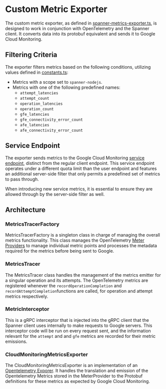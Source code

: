 # Custom Metric Exporter
The custom metric exporter, as defined in [spanner-metrics-exporter.ts](./spanner-metrics-exporter.ts), is designed to work in conjunction with OpenTelemetry and the Spanner client. It converts data into its protobuf equivalent and sends it to Google Cloud Monitoring.

## Filtering Criteria
The exporter filters metrics based on the following conditions, utilizing values defined in [constants.ts](./constants.ts):

* Metrics with a scope set to `spanner-nodejs`.
* Metrics with one of the following predefined names:
  * `attempt_latencies`
  * `attempt_count`
  * `operation_latencies`
  * `operation_count`
  * `gfe_latencies`
  * `gfe_connectivity_error_count`
  * `afe_latencies`
  * `afe_connectivity_error_count`

## Service Endpoint
The exporter sends metrics to the Google Cloud Monitoring [service endpoint](https://cloud.google.com/python/docs/reference/monitoring/latest/google.cloud.monitoring_v3.services.metric_service.MetricServiceClient#google_cloud_monitoring_v3_services_metric_service_MetricServiceClient_create_service_time_series), distinct from the regular client endpoint. This service endpoint operates under a different quota limit than the user endpoint and features an additional server-side filter that only permits a predefined set of metrics to pass through.

When introducing new service metrics, it is essential to ensure they are allowed through by the server-side filter as well.

## Architecture

### MetricsTracerFactory

MetricsTracerFactory is a singleton class in charge of managing the overall metrics functionality. This class manages the OpenTelemetry [Meter Providers](https://opentelemetry.io/docs/specs/otel/metrics/api/#meterprovider) to manage individual metric points and processes the metadata required for the metrics before being sent to Google.

### MetricsTracer

The MetricsTracer class handles the management of the metrics emitter for a singular operation and its attempts. The OpenTelemetry metrics are registered whenever the `recordOperationCompletion` and `recordAttemptCompletion`functions are called, for operation and attempt metrics respectively.

### MetricInterceptor

This is a gRPC interceptor that is injected into the gRPC client that the Spanner client uses internally to make requests to Google servers. This interceptor code will be run on every request sent, and the information relevant for the `attempt` and  and `gfe` metrics are recorded for their metric emissions.

### CloudMonitoringMetricsExporter

The CloudMonitoringMetricsExporter is an implementation of an [Opentelemetry Exporer](https://opentelemetry.io/docs/languages/js/exporters/). It handles the translation and emission of the Opentelemetry Metrics stored in the MeterProvider to the Protobuf definitions for these metrics as expected by Google Cloud Monitoring.
